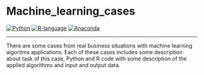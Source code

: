 # Machine_learning_cases
[![Python](https://img.shields.io/badge/python-3.6.5-blue.svg)](https://www.python.org/)
[![R-language](https://img.shields.io/badge/R-studio_v3-purple.svg)](https://www.r-project.org)
[![Anaconda](https://img.shields.io/badge/Anaconda-3.0-green.svg)](https://www.anaconda.com/distribution/)
__________________
There are some cases from real business situations with machine learning algoritms applications. Each of these cases includes some description about task of this case, Python and R code with some description of the applied algorithms and input and output data.
